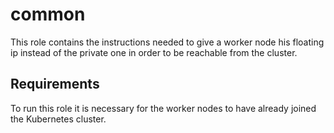 common
=========

This role contains the instructions needed to give a worker node his floating ip instead of the private one in order to be reachable from the cluster.

Requirements
------------

To run this role it is necessary for the worker nodes to have already joined the Kubernetes cluster.